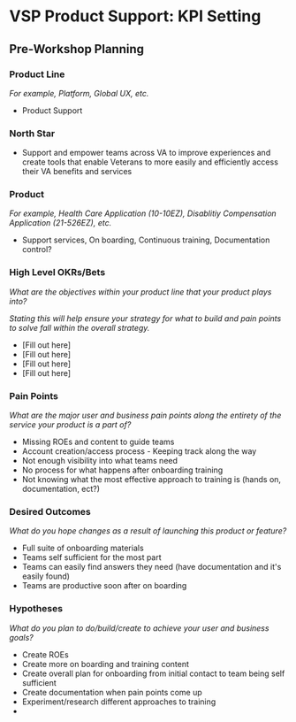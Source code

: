 # VSP Product Support: KPI Setting 
## Pre-Workshop Planning

### Product Line
_For example, Platform, Global UX, etc._

- Product Support

### North Star

- Support and empower teams across VA to improve experiences and create tools that enable Veterans to more easily and efficiently access their VA benefits and services


### Product
_For example, Health Care Application (10-10EZ), Disablitiy Compensation Application (21-526EZ), etc._

- Support services, On boarding, Continuous training, Documentation control?

### High Level OKRs/Bets
_What are the objectives within your product line that your product plays into?_

_Stating this will help ensure your strategy for what to build and pain points to solve fall within the overall strategy._

- [Fill out here]
- [Fill out here]
- [Fill out here]
- [Fill out here]

### Pain Points
_What are the major user and business pain points along the entirety of the service your product is a part of?_

- Missing ROEs and content to guide teams
- Account creation/access process - Keeping track along the way
- Not enough visibility into what teams need
- No process for what happens after onboarding training
- Not knowing what the most effective approach to training is (hands on, documentation, ect?)

### Desired Outcomes
_What do you hope changes as a result of launching this product or feature?_

- Full suite of onboarding materials
- Teams self sufficient for the most part
- Teams can easily find answers they need (have documentation and it's easily found)
- Teams are productive soon after on boarding

### Hypotheses
_What do you plan to do/build/create to achieve your user and business goals?_

- Create ROEs 
- Create more on boarding and training content
- Create overall plan for onboarding from initial contact to team being self sufficient 
- Create documentation when pain points come up
- Experiment/research different approaches to training
- 


